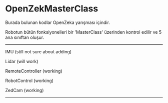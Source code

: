 # OpenZekMasterClass

Burada bulunan kodlar OpenZeka yarışması içindir. 

Robotun bütün fonksiyonelleri bir 'MasterClass' üzerinden kontrol edilir ve 5 ana sınıftan oluşur.

****************************

IMU (still not sure about adding)

Lidar (will work)

RemoteController (working)

RobotControl (working)

ZedCam (working)

****************************






